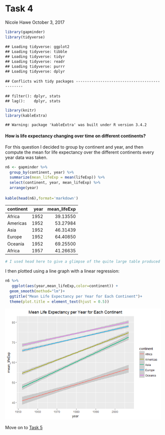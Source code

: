 Task 4
================
Nicole Hawe
October 3, 2017

``` r
library(gapminder)
library(tidyverse)
```

    ## Loading tidyverse: ggplot2
    ## Loading tidyverse: tibble
    ## Loading tidyverse: tidyr
    ## Loading tidyverse: readr
    ## Loading tidyverse: purrr
    ## Loading tidyverse: dplyr

    ## Conflicts with tidy packages ----------------------------------------------

    ## filter(): dplyr, stats
    ## lag():    dplyr, stats

``` r
library(knitr)
library(kableExtra)
```

    ## Warning: package 'kableExtra' was built under R version 3.4.2

#### How is life expectancy changing over time on different continents?

For this question I decided to group by continent and year, and then compute the mean for life expectancy over the different continents every year data was taken.

``` r
n6 <- gapminder %>% 
  group_by(continent, year) %>% 
  summarize(mean_lifeExp = mean(lifeExp)) %>% 
  select(continent, year, mean_lifeExp) %>% 
  arrange(year) 

kable(head(n6),format='markdown')
```

| continent |  year|  mean\_lifeExp|
|:----------|-----:|--------------:|
| Africa    |  1952|       39.13550|
| Americas  |  1952|       53.27984|
| Asia      |  1952|       46.31439|
| Europe    |  1952|       64.40850|
| Oceania   |  1952|       69.25500|
| Africa    |  1957|       41.26635|

``` r
# I used head here to give a glimpse of the quite large table produced
```

I then plotted using a line graph with a linear regression:

``` r
n6 %>% 
   ggplot(aes(year,mean_lifeExp,color=continent)) +
  geom_smooth(method="lm")+
  ggtitle("Mean Life Expectancy per Year for Each Continent")+
  theme(plot.title = element_text(hjust = 0.5))
```

![](Task_4_files/figure-markdown_github-ascii_identifiers/unnamed-chunk-3-1.png)

Move on to [Task 5](https://github.com/nicolehawe/STAT545-HW-Hawe-Nicole/blob/master/HW03/Task_5.md)
